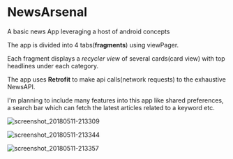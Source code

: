 # NewsArsenal
A basic news App leveraging a host of android concepts


The app is divided into 4 tabs(**fragments**) using viewPager.

Each fragment displays a *recycler view* of several cards(card view) with top headlines under each category.

The app uses **Retrofit** to make api calls(network requests) to the exhaustive NewsAPI.

I'm planning to include many features into this app like shared preferences, a search bar which can fetch the latest articles related to a keyword etc.




![screenshot_20180511-213309](https://user-images.githubusercontent.com/32245327/39934868-d9f7867c-5564-11e8-9515-efb83c69f7f9.png)




![screenshot_20180511-213344](https://user-images.githubusercontent.com/32245327/39934830-bf086c28-5564-11e8-97d1-4337aba3d847.png)




![screenshot_20180511-213357](https://user-images.githubusercontent.com/32245327/39934876-de80bea2-5564-11e8-84dc-9bcac3e630c2.png)



